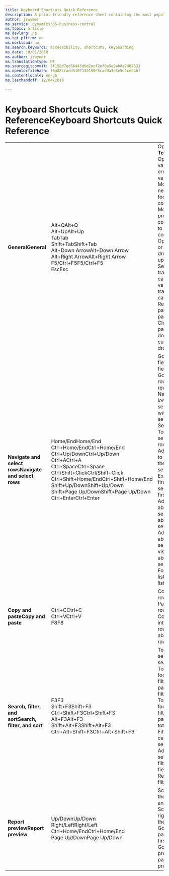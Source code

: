 ```yaml
---
title: Keyboard Shortcuts Quick Reference
description: A print-friendly reference sheet containing the most popular keyboard shortcuts.
author: jswymer
ms.service: dynamics365-business-central
ms.topic: article
ms.devlang: na
ms.tgt_pltfrm: na
ms.workload: na
ms.search.keywords: accessibility, shortcuts, keyboarding
ms.date: 10/01/2018
ms.author: jswymer
ms.translationtype: HT
ms.sourcegitcommit: 3f158d7ed56445d6d2acf2ef8e5e9ab8e7487531
ms.openlocfilehash: f0a88ccadd5107130150e5cadda3e3e5d1cee4bf
ms.contentlocale: en-gb
ms.lasthandoff: 12/04/2018

---
```


# <a name="keyboard-shortcuts-quick-reference"></a><span data-ttu-id="74a7c-103">Keyboard Shortcuts Quick Reference</span><span class="sxs-lookup"><span data-stu-id="74a7c-103">Keyboard Shortcuts Quick Reference</span></span>

||||  
|----------------|-----------|----------------|
|<span data-ttu-id="74a7c-104">**General**</span><span class="sxs-lookup"><span data-stu-id="74a7c-104">**General**</span></span>|<span data-ttu-id="74a7c-105">Alt+Q</span><span class="sxs-lookup"><span data-stu-id="74a7c-105">Alt+Q</span></span><br /><span data-ttu-id="74a7c-106">Alt+Up</span><span class="sxs-lookup"><span data-stu-id="74a7c-106">Alt+Up</span></span><br /><span data-ttu-id="74a7c-107">Tab</span><span class="sxs-lookup"><span data-stu-id="74a7c-107">Tab</span></span><br /><span data-ttu-id="74a7c-108">Shift+Tab</span><span class="sxs-lookup"><span data-stu-id="74a7c-108">Shift+Tab</span></span><br /><span data-ttu-id="74a7c-109">Alt+Down Arrow</span><span class="sxs-lookup"><span data-stu-id="74a7c-109">Alt+Down Arrow</span></span><br /><span data-ttu-id="74a7c-110">Alt+Right Arrow</span><span class="sxs-lookup"><span data-stu-id="74a7c-110">Alt+Right Arrow</span></span><br /><span data-ttu-id="74a7c-111">F5/Ctrl+F5</span><span class="sxs-lookup"><span data-stu-id="74a7c-111">F5/Ctrl+F5</span></span><br /><span data-ttu-id="74a7c-112">Esc</span><span class="sxs-lookup"><span data-stu-id="74a7c-112">Esc</span></span>|<span data-ttu-id="74a7c-113">Open **Tell me**</span><span class="sxs-lookup"><span data-stu-id="74a7c-113">Open **Tell me**</span></span><br /><span data-ttu-id="74a7c-114">Open tooltip or validation error</span><span class="sxs-lookup"><span data-stu-id="74a7c-114">Open tooltip or validation error</span></span><br /><span data-ttu-id="74a7c-115">Move focus to the next control</span><span class="sxs-lookup"><span data-stu-id="74a7c-115">Move focus to the next control</span></span><br /><span data-ttu-id="74a7c-116">Move focus to the previous control</span><span class="sxs-lookup"><span data-stu-id="74a7c-116">Move focus to the previous control</span></span><br /><span data-ttu-id="74a7c-117">Open a drop-down or look up</span><span class="sxs-lookup"><span data-stu-id="74a7c-117">Open a drop-down or look up</span></span><br /><span data-ttu-id="74a7c-118">See the transactions for calculated value</span><span class="sxs-lookup"><span data-stu-id="74a7c-118">See the transactions for calculated value</span></span><br /><span data-ttu-id="74a7c-119">Refresh/reload page</span><span class="sxs-lookup"><span data-stu-id="74a7c-119">Refresh/reload page</span></span><br /><span data-ttu-id="74a7c-120">Close the current page or drop-down.</span><span class="sxs-lookup"><span data-stu-id="74a7c-120">Close the current page or drop-down.</span></span>|
|<span data-ttu-id="74a7c-121">**Navigate and select rows**</span><span class="sxs-lookup"><span data-stu-id="74a7c-121">**Navigate and select rows**</span></span>| <span data-ttu-id="74a7c-122">Home/End</span><span class="sxs-lookup"><span data-stu-id="74a7c-122">Home/End</span></span><br /><span data-ttu-id="74a7c-123">Ctrl+Home/End</span><span class="sxs-lookup"><span data-stu-id="74a7c-123">Ctrl+Home/End</span></span> <br /><span data-ttu-id="74a7c-124">Ctrl+Up/Down</span><span class="sxs-lookup"><span data-stu-id="74a7c-124">Ctrl+Up/Down</span></span><br /><span data-ttu-id="74a7c-125">Ctrl+A</span><span class="sxs-lookup"><span data-stu-id="74a7c-125">Ctrl+A</span></span> <br /><span data-ttu-id="74a7c-126">Ctrl+Space</span><span class="sxs-lookup"><span data-stu-id="74a7c-126">Ctrl+Space</span></span><br /><span data-ttu-id="74a7c-127">Ctrl/Shift+Click</span><span class="sxs-lookup"><span data-stu-id="74a7c-127">Ctrl/Shift+Click</span></span><br /><span data-ttu-id="74a7c-128">Ctrl+Shift+Home/End</span><span class="sxs-lookup"><span data-stu-id="74a7c-128">Ctrl+Shift+Home/End</span></span><br /><span data-ttu-id="74a7c-129">Shift+Up/Down</span><span class="sxs-lookup"><span data-stu-id="74a7c-129">Shift+Up/Down</span></span><br /><span data-ttu-id="74a7c-130">Shift+Page Up/Down</span><span class="sxs-lookup"><span data-stu-id="74a7c-130">Shift+Page Up/Down</span></span><br /><span data-ttu-id="74a7c-131">Ctrl+Enter</span><span class="sxs-lookup"><span data-stu-id="74a7c-131">Ctrl+Enter</span></span>| <span data-ttu-id="74a7c-132">Go to first/last field</span><span class="sxs-lookup"><span data-stu-id="74a7c-132">Go to first/last field</span></span><br /><span data-ttu-id="74a7c-133">Go to first/last row</span><span class="sxs-lookup"><span data-stu-id="74a7c-133">Go to first/last row</span></span><br /><span data-ttu-id="74a7c-134">Navigate without losing selection</span><span class="sxs-lookup"><span data-stu-id="74a7c-134">Navigate without losing selection</span></span><br /><span data-ttu-id="74a7c-135">Select all</span><span class="sxs-lookup"><span data-stu-id="74a7c-135">Select all</span></span><br /><span data-ttu-id="74a7c-136">Toggle row selection</span><span class="sxs-lookup"><span data-stu-id="74a7c-136">Toggle row selection</span></span><br /> <span data-ttu-id="74a7c-137">Add the row/rows to the selection</span><span class="sxs-lookup"><span data-stu-id="74a7c-137">Add the row/rows to the selection</span></span><br /><span data-ttu-id="74a7c-138">Extend selection to first/last row</span><span class="sxs-lookup"><span data-stu-id="74a7c-138">Extend selection to first/last row</span></span><br /><span data-ttu-id="74a7c-139">Add row above/below to selection</span><span class="sxs-lookup"><span data-stu-id="74a7c-139">Add row above/below to selection</span></span><br /><span data-ttu-id="74a7c-140">Add all visible rows above/below to selection</span><span class="sxs-lookup"><span data-stu-id="74a7c-140">Add all visible rows above/below to selection</span></span><br /><span data-ttu-id="74a7c-141">Focus out of the list</span><span class="sxs-lookup"><span data-stu-id="74a7c-141">Focus out of the list</span></span>|
|<span data-ttu-id="74a7c-142">**Copy and paste**</span><span class="sxs-lookup"><span data-stu-id="74a7c-142">**Copy and paste**</span></span>|<span data-ttu-id="74a7c-143">Ctrl+C</span><span class="sxs-lookup"><span data-stu-id="74a7c-143">Ctrl+C</span></span><br /><span data-ttu-id="74a7c-144">Ctrl+V</span><span class="sxs-lookup"><span data-stu-id="74a7c-144">Ctrl+V</span></span><br /><span data-ttu-id="74a7c-145">F8</span><span class="sxs-lookup"><span data-stu-id="74a7c-145">F8</span></span>|<span data-ttu-id="74a7c-146">Copy rows</span><span class="sxs-lookup"><span data-stu-id="74a7c-146">Copy rows</span></span><br /><span data-ttu-id="74a7c-147">Paste rows</span><span class="sxs-lookup"><span data-stu-id="74a7c-147">Paste rows</span></span><br /><span data-ttu-id="74a7c-148">Copy field above into current row</span><span class="sxs-lookup"><span data-stu-id="74a7c-148">Copy field above into current row</span></span>|
|<span data-ttu-id="74a7c-149">**Search, filter, and sort**</span><span class="sxs-lookup"><span data-stu-id="74a7c-149">**Search, filter, and sort**</span></span>|<span data-ttu-id="74a7c-150">F3</span><span class="sxs-lookup"><span data-stu-id="74a7c-150">F3</span></span><br /><span data-ttu-id="74a7c-151">Shift+F3</span><span class="sxs-lookup"><span data-stu-id="74a7c-151">Shift+F3</span></span><br /><span data-ttu-id="74a7c-152">Ctrl+Shift+F3</span><span class="sxs-lookup"><span data-stu-id="74a7c-152">Ctrl+Shift+F3</span></span><br /><span data-ttu-id="74a7c-153">Alt+F3</span><span class="sxs-lookup"><span data-stu-id="74a7c-153">Alt+F3</span></span><br /><span data-ttu-id="74a7c-154">Shift+Alt+F3</span><span class="sxs-lookup"><span data-stu-id="74a7c-154">Shift+Alt+F3</span></span><br /><span data-ttu-id="74a7c-155">Ctrl+Alt+Shift+F3</span><span class="sxs-lookup"><span data-stu-id="74a7c-155">Ctrl+Alt+Shift+F3</span></span>|<span data-ttu-id="74a7c-156">Toggle search</span><span class="sxs-lookup"><span data-stu-id="74a7c-156">Toggle search</span></span><br /><span data-ttu-id="74a7c-157">Toggle filter pane; focus on field filters</span><span class="sxs-lookup"><span data-stu-id="74a7c-157">Toggle filter pane; focus on field filters</span></span><br /><span data-ttu-id="74a7c-158">Toggle filter pane; focus on totals filters</span><span class="sxs-lookup"><span data-stu-id="74a7c-158">Toggle filter pane; focus on totals filters</span></span><br /><span data-ttu-id="74a7c-159">Filter on selected cell value</span><span class="sxs-lookup"><span data-stu-id="74a7c-159">Filter on selected cell value</span></span><br /><span data-ttu-id="74a7c-160">Add filter on selected field</span><span class="sxs-lookup"><span data-stu-id="74a7c-160">Add filter on selected field</span></span><br /><span data-ttu-id="74a7c-161">Reset filters</span><span class="sxs-lookup"><span data-stu-id="74a7c-161">Reset filters</span></span>|
|<span data-ttu-id="74a7c-162">**Report preview**</span><span class="sxs-lookup"><span data-stu-id="74a7c-162">**Report preview**</span></span>|<span data-ttu-id="74a7c-163">Up/Down</span><span class="sxs-lookup"><span data-stu-id="74a7c-163">Up/Down</span></span><br /><span data-ttu-id="74a7c-164">Right/Left</span><span class="sxs-lookup"><span data-stu-id="74a7c-164">Right/Left</span></span><br /><span data-ttu-id="74a7c-165">Ctrl+Home/End</span><span class="sxs-lookup"><span data-stu-id="74a7c-165">Ctrl+Home/End</span></span><br /><span data-ttu-id="74a7c-166">Page Up/Down</span><span class="sxs-lookup"><span data-stu-id="74a7c-166">Page Up/Down</span></span>|<span data-ttu-id="74a7c-167">Scroll up and down the page</span><span class="sxs-lookup"><span data-stu-id="74a7c-167">Scroll up and down the page</span></span><br /><span data-ttu-id="74a7c-168">Scroll to the right/left</span><span class="sxs-lookup"><span data-stu-id="74a7c-168">Scroll to the right/left</span></span> <br /><span data-ttu-id="74a7c-169">Go to the first/last page</span><span class="sxs-lookup"><span data-stu-id="74a7c-169">Go to the first/last page</span></span><br /><span data-ttu-id="74a7c-170">Go to the previous/next page</span><span class="sxs-lookup"><span data-stu-id="74a7c-170">Go to the previous/next page</span></span>|

